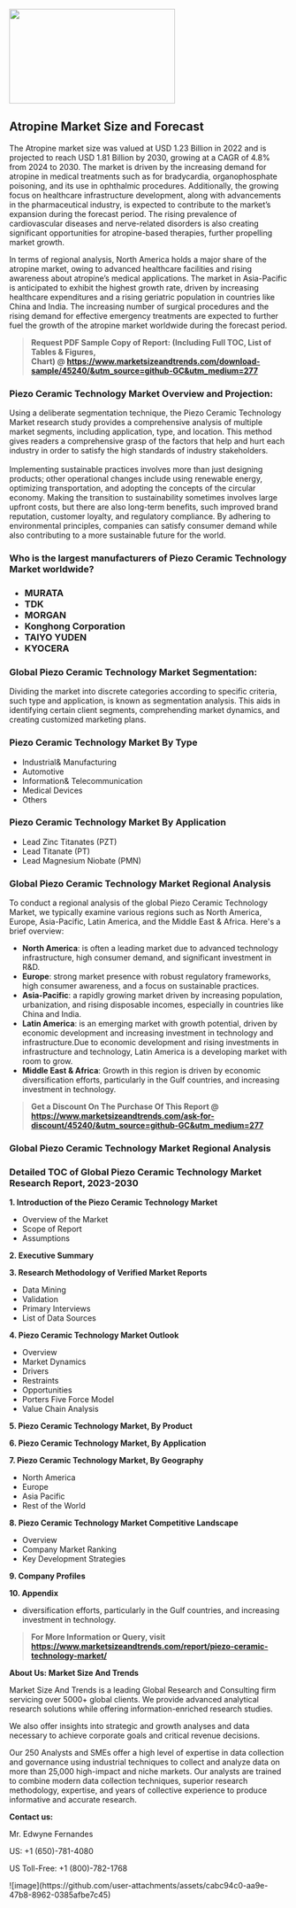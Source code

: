 <p><img class="alignnone size-medium wp-image-20088" src="https://ffe5etoiles.com/wp-content/uploads/2024/12/MST1-300x171.png" alt="" width="300" height="171" /></p><h2>Atropine Market Size and Forecast</h2><p>The Atropine market size was valued at USD 1.23 Billion in 2022 and is projected to reach USD 1.81 Billion by 2030, growing at a CAGR of 4.8% from 2024 to 2030. The market is driven by the increasing demand for atropine in medical treatments such as for bradycardia, organophosphate poisoning, and its use in ophthalmic procedures. Additionally, the growing focus on healthcare infrastructure development, along with advancements in the pharmaceutical industry, is expected to contribute to the market’s expansion during the forecast period. The rising prevalence of cardiovascular diseases and nerve-related disorders is also creating significant opportunities for atropine-based therapies, further propelling market growth.</p><p>In terms of regional analysis, North America holds a major share of the atropine market, owing to advanced healthcare facilities and rising awareness about atropine’s medical applications. The market in Asia-Pacific is anticipated to exhibit the highest growth rate, driven by increasing healthcare expenditures and a rising geriatric population in countries like China and India. The increasing number of surgical procedures and the rising demand for effective emergency treatments are expected to further fuel the growth of the atropine market worldwide during the forecast period.</p></p><blockquote id="" class=""><strong>Request PDF Sample Copy of Report: (Including Full TOC, List of Tables &amp; Figures, Chart)&nbsp;@&nbsp;<strong><a href="https://www.marketsizeandtrends.com/download-sample/45240/&utm_source=github-GC&utm_medium=277" target="_blank">https://www.marketsizeandtrends.com/download-sample/45240/&utm_source=github-GC&utm_medium=277</a></strong></strong></blockquote><h3 id="" class="">Piezo Ceramic Technology Market&nbsp;Overview and Projection:</h3><p id="" class="">Using a deliberate segmentation technique, the Piezo Ceramic Technology Market research study provides a comprehensive analysis of multiple market segments, including application, type, and location. This method gives readers a comprehensive grasp of the factors that help and hurt each industry in order to satisfy the high standards of industry stakeholders. <br /> <br />Implementing sustainable practices involves more than just designing products; other operational changes include using renewable energy, optimizing transportation, and adopting the concepts of the circular economy. Making the transition to sustainability sometimes involves large upfront costs, but there are also long-term benefits, such improved brand reputation, customer loyalty, and regulatory compliance. By adhering to environmental principles, companies can satisfy consumer demand while also contributing to a more sustainable future for the world.</p><h3 id="" class="">Who is the largest manufacturers of&nbsp;Piezo Ceramic Technology Market worldwide?</h3><h3 class=""><p><ul><li>MURATA </li><li> TDK </li><li> MORGAN </li><li> Konghong Corporation </li><li> TAIYO YUDEN </li><li> KYOCERA</li></ul></p></h3><h3 id="" class="">Global&nbsp;Piezo Ceramic Technology Market Segmentation:</h3><p id="" class="">Dividing the market into discrete categories according to specific criteria, such type and application, is known as segmentation analysis. This aids in identifying certain client segments, comprehending market dynamics, and creating customized marketing plans.</p><h3 id="" class="">Piezo Ceramic Technology Market&nbsp;By Type</h3><p><p><ul><li>Industrial& Manufacturing</li><li> Automotive</li><li> Information& Telecommunication</li><li> Medical Devices</li><li> Others</p></li></ul></p></p><h3 id="" class="">Piezo Ceramic Technology Market&nbsp;By Application</h3><p class=""><p><ul><li>Lead Zinc Titanates (PZT)</li><li> Lead Titanate (PT)</li><li> Lead Magnesium Niobate (PMN)</li></ul></p></p><h3 id="" class="">Global Piezo Ceramic Technology Market Regional Analysis</h3><p id="" class="">To conduct a regional analysis of the global Piezo Ceramic Technology Market, we typically examine various regions such as North America, Europe, Asia-Pacific, Latin America, and the Middle East &amp; Africa. Here's a brief overview:</p><ul><li><strong>North America</strong>: is often a leading market due to advanced technology infrastructure, high consumer demand, and significant investment in R&amp;D.</li><li><strong>Europe</strong>: strong market presence with robust regulatory frameworks, high consumer awareness, and a focus on sustainable practices.</li><li><strong>Asia-Pacific</strong>: a rapidly growing market driven by increasing population, urbanization, and rising disposable incomes, especially in countries like China and India.</li><li><strong>Latin America</strong>: is an emerging market with growth potential, driven by economic development and increasing investment in technology and infrastructure.Due to economic development and rising investments in infrastructure and technology, Latin America is a developing market with room to grow.</li><li><strong>Middle East &amp; Africa</strong>: Growth in this region is driven by economic diversification efforts, particularly in the Gulf countries, and increasing investment in technology.</li></ul><blockquote id="" class=""><strong>Get a Discount On The Purchase Of This Report @ <strong><a href="https://www.marketsizeandtrends.com/ask-for-discount/45240/&utm_source=github-GC&utm_medium=277" target="_blank">https://www.marketsizeandtrends.com/ask-for-discount/45240/&utm_source=github-GC&utm_medium=277</a></strong></strong></blockquote><h3 id="" class="">Global Piezo Ceramic Technology Market Regional Analysis</h3><h3 id="" class="">Detailed TOC of Global Piezo Ceramic Technology Market Research Report, 2023-2030</h3><p id="" class=""><strong>1. Introduction of the Piezo Ceramic Technology Market</strong></p><ul><li>Overview of the Market</li><li>Scope of Report</li><li>Assumptions</li></ul><p id="" class=""><strong>2. Executive Summary</strong></p><p id="" class=""><strong>3. Research Methodology of Verified Market Reports</strong></p><ul><li>Data Mining</li><li>Validation</li><li>Primary Interviews</li><li>List of Data Sources</li></ul><p id="" class=""><strong>4. Piezo Ceramic Technology Market Outlook</strong></p><ul><li>Overview</li><li>Market Dynamics</li><li>Drivers</li><li>Restraints</li><li>Opportunities</li><li>Porters Five Force Model</li><li>Value Chain Analysis</li></ul><p id="" class=""><strong>5. Piezo Ceramic Technology Market, By Product</strong></p><p id="" class=""><strong>6. Piezo Ceramic Technology Market, By Application</strong></p><p id="" class=""><strong>7. Piezo Ceramic Technology Market, By Geography</strong></p><ul><li>North America</li><li>Europe</li><li>Asia Pacific</li><li>Rest of the World</li></ul><p id="" class=""><strong>8. Piezo Ceramic Technology Market Competitive Landscape</strong></p><ul><li>Overview</li><li>Company Market Ranking</li><li>Key Development Strategies</li></ul><p id="" class=""><strong>9. Company Profiles</strong></p><p id="" class=""><strong>10. Appendix</strong></p><ul><li>diversification efforts, particularly in the Gulf countries, and increasing investment in technology.</li></ul><blockquote id="" class=""><strong>For More Information or Query, visit <strong><strong><a href="https://www.marketsizeandtrends.com/report/piezo-ceramic-technology-market/" target="_blank">https://www.marketsizeandtrends.com/report/piezo-ceramic-technology-market/</a></strong></strong></strong></blockquote><p id="" class=""><strong>About Us: Market Size And Trends</strong></p><p id="" class="">Market Size And Trends is a leading Global Research and Consulting firm servicing over 5000+ global clients. We provide advanced analytical research solutions while offering information-enriched research studies.</p><p id="" class="">We also offer insights into strategic and growth analyses and data necessary to achieve corporate goals and critical revenue decisions.</p><p id="" class="">Our 250 Analysts and SMEs offer a high level of expertise in data collection and governance using industrial techniques to collect and analyze data on more than 25,000 high-impact and niche markets. Our analysts are trained to combine modern data collection techniques, superior research methodology, expertise, and years of collective experience to produce informative and accurate research.</p><p id="" class=""><strong>Contact us:</strong></p><p id="" class="">Mr. Edwyne Fernandes</p><p id="" class="">US: +1 (650)-781-4080</p><p id="" class="">US Toll-Free: +1 (800)-782-1768</p>
![image](https://github.com/user-attachments/assets/cabc94c0-aa9e-47b8-8962-0385afbe7c45)
